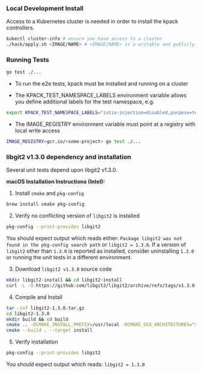 ### Local Development Install

Access to a Kubernetes cluster is needed in order to install the kpack controllers.

```bash
kubectl cluster-info # ensure you have access to a cluster
./hack/apply.sh <IMAGE/NAME> # <IMAGE/NAME> is a writable and publicly accessible location 
```

### Running Tests

```bash
go test ./...
```

* To run the e2e tests, kpack must be installed and running on a cluster

* The KPACK_TEST_NAMESPACE_LABELS environment variable allows you define additional labels for the test namespace, e.g.

```bash
export KPACK_TEST_NAMESPACE_LABELS="istio-injection=disabled,purpose=test"
```

* The IMAGE_REGISTRY environment variable must point at a registry with local write access 

```bash
IMAGE_REGISTRY=gcr.io/<some-project> go test ./...
```

### libgit2 v1.3.0 dependency and installation

Several unit tests depend upon libgit2 v1.3.0.

__macOS Installation Instructions (Intel):__

1. Install `cmake` and `pkg-config`
```bash
brew install cmake pkg-config
```
2. Verify no conflicting version of `libgit2` is installed

```bash
pkg-config --print-provides libgit2
```

You should expect output which reads either: `Package libgit2 was not found in the pkg-config search path` or `libgit2 = 1.3.0`. If a version of `libgit2` other than `1.3.0` is reported as installed, consider uninstalling `1.3.0` or running the unit tests in a different environment.

3. Download `libgit2 v1.3.0` source code
```bash
mkdir libgit2-install && cd libgit2-install
curl -L -O https://github.com/libgit2/libgit2/archive/refs/tags/v1.3.0.tar.gz
```

4. Compile and Install
```bash
tar -zxf libgit2-1.3.0.tar.gz
cd libgit2-1.3.0
mkdir build && cd build
cmake .. -DCMAKE_INSTALL_PREFIX=/usr/local -DCMAKE_OSX_ARCHITECTURES="x86_64"
cmake --build . --target install
```

5. Verify installation
```bash
pkg-config --print-provides libgit2
```

You should expect output which reads: `libgit2 = 1.3.0`
